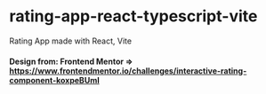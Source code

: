 # rating-app-react-typescript-vite
Rating App made with React, Vite

#### Design from: Frontend Mentor => https://www.frontendmentor.io/challenges/interactive-rating-component-koxpeBUmI

